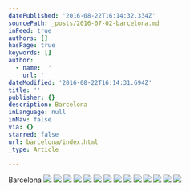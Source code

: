 ```yaml
---
datePublished: '2016-08-22T16:14:32.334Z'
sourcePath: _posts/2016-07-02-barcelona.md
inFeed: true
authors: []
hasPage: true
keywords: []
author:
  - name: ''
    url: ''
dateModified: '2016-08-22T16:14:31.694Z'
title: ''
publisher: {}
description: Barcelona
inLanguage: null
inNav: false
via: {}
starred: false
url: barcelona/index.html
_type: Article

---
```

Barcelona
![](https://the-grid-user-content.s3-us-west-2.amazonaws.com/60808f31-3d21-4111-8229-2f288edb70e7.jpg)
![](https://the-grid-user-content.s3-us-west-2.amazonaws.com/ef16ed68-a4db-4829-ae19-03e34c5ba3e1.jpg)
![](https://s3-us-west-2.amazonaws.com/the-grid-img/p/27e68a396cf990c896adf47adc517b27ef720a47.jpg)
![](https://s3-us-west-2.amazonaws.com/the-grid-img/p/5c9e5c187b548e5e6c3bdf600a4a4ac0bcf9361b.jpg)
![](https://the-grid-user-content.s3-us-west-2.amazonaws.com/908d23e2-100b-44d5-880b-f9aaef01a9a0.jpg)
![](https://the-grid-user-content.s3-us-west-2.amazonaws.com/bcb71b58-01d0-428f-9951-6fe75337cb0e.jpg)
![](https://the-grid-user-content.s3-us-west-2.amazonaws.com/2a0daab1-021c-4858-a051-34f580224498.jpg)
![](https://s3-us-west-2.amazonaws.com/the-grid-img/p/62eaf609df9f05784dd029d83f4ed439e3c88dff.jpg)
![](https://the-grid-user-content.s3-us-west-2.amazonaws.com/27acd098-a799-4d03-8b60-aa0d468a11f0.jpg)
![](https://the-grid-user-content.s3-us-west-2.amazonaws.com/475be6cc-22e3-42ca-b4a5-ef989f99e20a.jpg)
![](https://s3-us-west-2.amazonaws.com/the-grid-img/p/f88c6ad62ae63153dfdf3eda0b6de57d29b1d3ed.jpg)
![](https://the-grid-user-content.s3-us-west-2.amazonaws.com/f5009409-58cc-4f38-b7a2-c8ebce4bbbbb.jpg)
![](https://the-grid-user-content.s3-us-west-2.amazonaws.com/655fb769-7c46-4497-88c5-2e094f538bfc.jpg)
![](https://s3-us-west-2.amazonaws.com/the-grid-img/p/822f029d3306cd4368597b16147db386c7982624.jpg)